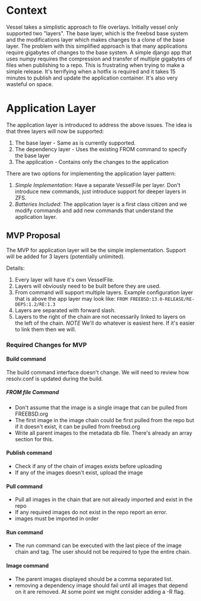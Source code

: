 # Context
Vessel takes a simplistic approach to file overlays.  Initially vessel only supported two "layers".  The base layer,
which is the freebsd base system and the modifications layer which makes changes to a clone of the base layer.  The problem
with this simplified approach is that many applications require gigabytes of changes to the base system.  A simple
django app that uses numpy requires the compression and transfer of multiple gigabytes of files when publishing to
a repo.  This is frustrating when trying to make a simple release.  It's terrifying when a hotfix is required and it
takes 15 minutes to publish and update the application container.  It's also very wasteful on space.

# Application Layer
The application layer is introduced to address the above issues.  The idea is that three layers will now be supported:

1. The base layer - Same as is currently supported.
2. The dependency layer - Uses the existing FROM command to specify the base layer
3. The application - Contains only the changes to the application

There are two options for implementing the application layer pattern:

1. *Simple Implementation*: Have a separate VesselFile per layer.  Don't introduce new commands, just introduce support
for deeper layers in ZFS.
2. *Batteries Included*: The application layer is a first class citizen and we modify commands and add new commands
that understand the application layer.

## MVP Proposal
The MVP for application layer will be the simple implementation.  Support will be added for 3 layers (potentially unlimited).

Details:

1. Every layer will have it's own VesselFile.
2. Layers will obviously need to be built before they are used.
3. From command will support multiple layers.  Example configuration layer that is above the app layer may look 
like: `FROM FREEBSD:13.0-RELEASE/RE-DEPS:1.2/RE:1.3`
4. Layers are separated with forward slash.
5. Layers to the right of the chain are not necessarily linked to layers on the left of the chain.  *NOTE* We'll do whatever is easiest here.  If it's easier to link them then we will.

### Required Changes for MVP

#### Build command

The build command interface doesn't change.  We will need to review how resolv.conf is updated during the build.
##### FROM file Command

* Don't assume that the image is a single image that can be pulled from FREEBSD.org
* The first image in the image chain could be first pulled from the repo but if it doesn't exist, it can be pulled from freebsd.org
* Write all parent images to the metadata db file.  There's already an array section for this.

#### Publish command

* Check if any of the chain of images exists before uploading
* If any of the images doesn't exist, upload the image

#### Pull command

* Pull all images in the chain that are not already imported and exist in the repo
* If any required images do not exist in the repo report an error.
* images must be imported in order

#### Run command

* The run command can be executed with the last piece of the image chain and tag.  The user should not be required to type the entire chain.

#### Image command

* The parent images displayed should be a comma separated list.
* removing a dependency image should fail until all images that depend on it are removed.  At some point we might consider adding a -R flag.

